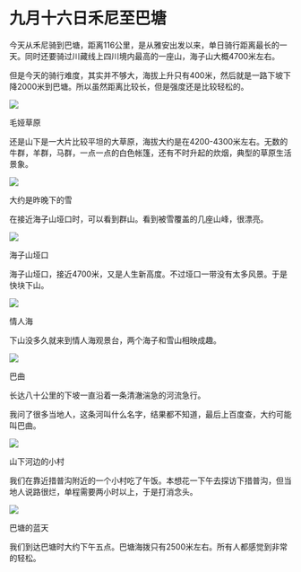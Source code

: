 # 九月十六日禾尼至巴塘

今天从禾尼骑到巴塘，距离116公里，是从雅安出发以来，单日骑行距离最长的一天。同时还要骑过川藏线上四川境内最高的一座山，海子山大概4700米左右。

但是今天的骑行难度，其实并不够大，海拔上升只有400米，然后就是一路下坡下降2000米到巴塘。所以虽然距离比较长，但是强度还是比较轻松的。

  

![](https://ridemypic.oss-cn-chengdu.aliyuncs.com/rideimg/2616645-e3bef90c76fd6671.jpg)  

毛娅草原

还是山下是一大片比较平坦的大草原，海拔大约是在4200-4300米左右。无数的牛群，羊群，马群，一点一点的白色帐篷，还有不时升起的炊烟，典型的草原生活景象。

![](https://ridemypic.oss-cn-chengdu.aliyuncs.com/rideimg/2616645-0831164e47152b75.jpg)  

大约是昨晚下的雪

在接近海子山垭口时，可以看到群山。看到被雪覆盖的几座山峰，很漂亮。

![](https://ridemypic.oss-cn-chengdu.aliyuncs.com/rideimg/2616645-b5b1438d56ea9c93.jpg)  

海子山垭口

海子山垭口，接近4700米，又是人生新高度。不过垭口一带没有太多风景。于是快块下山。

![](https://ridemypic.oss-cn-chengdu.aliyuncs.com/rideimg/2616645-fe962caa5f944da2.jpg)  

情人海

下山没多久就来到情人海观景台，两个海子和雪山相映成趣。

![](https://ridemypic.oss-cn-chengdu.aliyuncs.com/rideimg/2616645-6e273e7e1945e7be.jpg)  

巴曲

长达八十公里的下坡一直沿着一条清澈湍急的河流急行。

我问了很多当地人，这条河叫什么名字，结果都不知道，最后上百度查，大约可能叫巴曲。

![](https://ridemypic.oss-cn-chengdu.aliyuncs.com/rideimg/2616645-49b7f0017fb08c6b.jpg)  

山下河边的小村

我们在靠近措普沟附近的一个小村吃了午饭。本想花一下午去探访下措普沟，但当地人说路很烂，单程需要两小时以上，于是打消念头。

![](https://ridemypic.oss-cn-chengdu.aliyuncs.com/rideimg/2616645-2baa09a99017bcd6.jpg)  

巴塘的蓝天

我们到达巴塘时大约下午五点。巴塘海拨只有2500米左右。所有人都感觉到非常的轻松。

